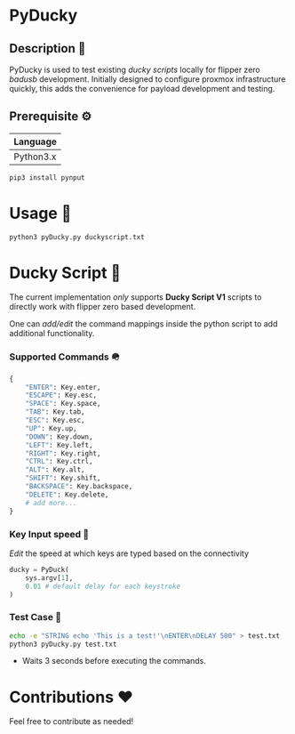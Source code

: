 # PyDucky

## Description 📖
PyDucky is used to test existing *ducky scripts* locally for flipper zero *badusb* development. 
Initially designed to configure proxmox infrastructure quickly, this adds the convenience for
payload development and testing.

## Prerequisite ⚙️
| Language   |
|------------|
| Python3.x  |
```bash
pip3 install pynput
```

# Usage 🔨
```bash
python3 pyDucky.py duckyscript.txt
```

# Ducky Script 🦆
The current implementation *only* supports **Ducky Script V1** scripts to directly work with flipper zero based development.

One can *add/edit* the command mappings inside the python script to add additional functionality.

### Supported Commands 🪖
```python
{
    "ENTER": Key.enter,
    "ESCAPE": Key.esc,
    "SPACE": Key.space,
    "TAB": Key.tab,
    "ESC": Key.esc,
    "UP": Key.up,
    "DOWN": Key.down,
    "LEFT": Key.left,
    "RIGHT": Key.right,
    "CTRL": Key.ctrl,
    "ALT": Key.alt,
    "SHIFT": Key.shift,
    "BACKSPACE": Key.backspace,
    "DELETE": Key.delete,
    # add more...
}
```

### Key Input speed 🎹
*Edit* the speed at which keys are typed based on the connectivity
```python
ducky = PyDuck(
    sys.argv[1], 
    0.01 # default delay for each keystroke
)
```

### Test Case 🧪
```bash
echo -e "STRING echo 'This is a test!'\nENTER\nDELAY 500" > test.txt
python3 pyDucky.py test.txt
```
* Waits 3 seconds before executing the commands.

# Contributions ❤️
Feel free to contribute as needed!
